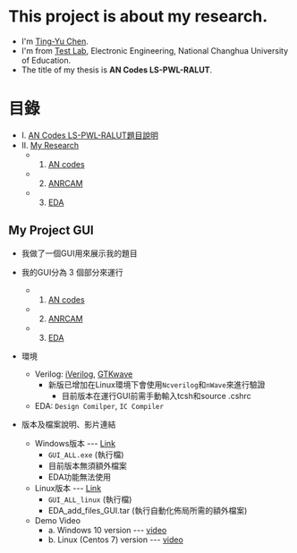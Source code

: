 ﻿# This project is about my research.
* I'm [Ting-Yu Chen](https://github.com/Wilhelmine21/Wilhelmine21). 
* I'm from [Test Lab](http://testlab.ncue.edu.tw/tch/), Electronic Engineering, National Changhua University of Education.
* The title of my thesis is **AN Codes LS-PWL-RALUT**.

# 目錄
* I. [AN Codes LS-PWL-RALUT題目說明](https://github.com/Wilhelmine21/Wilhelmine21/blob/main/MyProject_GUI/AN%20Codes%20LS-PWL-RALUT.md)	
* II. [My Research](https://github.com/Wilhelmine21/Wilhelmine21/blob/main/MyProject_GUI/My%20Research.md)
	* 1. [AN codes](https://github.com/Wilhelmine21/Wilhelmine21/blob/main/MyProject_GUI/GUI-AN-codes.md)
	* 2. [ANRCAM](https://github.com/Wilhelmine21/Wilhelmine21/blob/main/MyProject_GUI/GUI-ANRCAM.md)
	* 3. [EDA](https://github.com/Wilhelmine21/Wilhelmine21/blob/main/MyProject_GUI/GUI-EDA.md)

## My Project GUI
* 我做了一個GUI用來展示我的題目
* 我的GUI分為 3 個部分來運行
	* 1. [AN codes](https://github.com/Wilhelmine21/Wilhelmine21/blob/main/MyProject_GUI/GUI-AN-codes.md)
	* 2. [ANRCAM](https://github.com/Wilhelmine21/Wilhelmine21/blob/main/MyProject_GUI/GUI-ANRCAM.md)
	* 3. [EDA](https://github.com/Wilhelmine21/Wilhelmine21/blob/main/MyProject_GUI/GUI-EDA.md)
* 環境
	*  Verilog: [iVerilog](http://iverilog.icarus.com/), [GTKwave](http://gtkwave.sourceforge.net/)
		*  新版已增加在Linux環境下會使用`Ncverilog`和`nWave`來進行驗證
			* 目前版本在運行GUI前需手動輸入tcsh和source .cshrc
	*  EDA: `Design Comilper`, `IC Compiler`

* 版本及檔案說明、影片連結
	* Windows版本 --- [Link]()
		* `GUI_ALL.exe` (執行檔)
		* 目前版本無須額外檔案
		* EDA功能無法使用
	* Linux版本 --- [Link]()
		* `GUI_ALL_linux` (執行檔)
		* EDA_add_files_GUI.tar (執行自動化佈局所需的額外檔案)
	* Demo Video
		* a. Windows 10 version --- [video](https://www.youtube.com/watch?v=kXfVsiijhno)
		* b. Linux (Centos 7) version --- [video](https://www.youtube.com/watch?v=Rb99CHsb28k)
